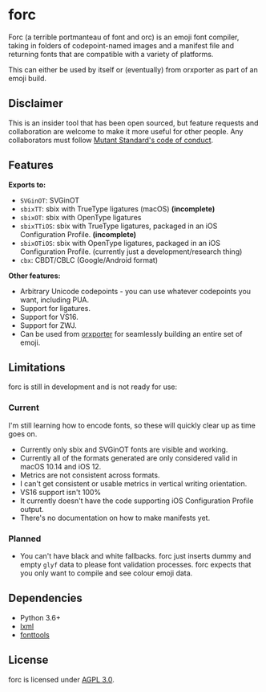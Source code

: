 # forc

Forc (a terrible portmanteau of font and orc) is an emoji font compiler, taking in folders of codepoint-named images and a manifest file and returning fonts that are compatible with a variety of platforms.

This can either be used by itself or (eventually) from orxporter as part of an emoji build.

## Disclaimer

This is an insider tool that has been open sourced, but feature requests and collaboration are welcome to make it more useful for other people. Any collaborators must follow [Mutant Standard's code of conduct](code_of_conduct.md).

## Features

**Exports to:**

- `SVGinOT`: SVGinOT
- `sbixTT`: sbix with TrueType ligatures (macOS) **(incomplete)**
- `sbixOT`: sbix with OpenType ligatures
- `sbixTTiOS`: sbix with TrueType ligatures, packaged in an iOS Configuration Profile. **(incomplete)**
- `sbixOTiOS`: sbix with OpenType ligatures, packaged in an iOS Configuration Profile. (currently just a development/research thing)
- `cbx`: CBDT/CBLC (Google/Android format)


**Other features:**

- Arbitrary Unicode codepoints - you can use whatever codepoints you want, including PUA.
- Support for ligatures.
- Support for VS16.
- Support for ZWJ.
- Can be used from [orxporter](https://github.com/mutantstandard/orxporter) for seamlessly building an entire set of emoji.


## Limitations

forc is still in development and is not ready for use:

### Current

I'm still learning how to encode fonts, so these will quickly clear up as time goes on.

- Currently only sbix and SVGinOT fonts are visible and working.
- Currently all of the formats generated are only considered valid in macOS 10.14 and iOS 12.
- Metrics are not consistent across formats.
- I can't get consistent or usable metrics in vertical writing orientation.
- VS16 support isn't 100%
- It currently doesn't have the code supporting iOS Configuration Profile output.
- There's no documentation on how to make manifests yet.


### Planned

- You can't have black and white fallbacks. forc just inserts dummy and empty `glyf` data to please font validation processes. forc expects that you only want to compile and see colour emoji data.


## Dependencies

- Python 3.6+
- [lxml](https://lxml.de/)
- [fonttools](https://github.com/fonttools/fonttools)


## License

forc is licensed under [AGPL 3.0](license.txt).
